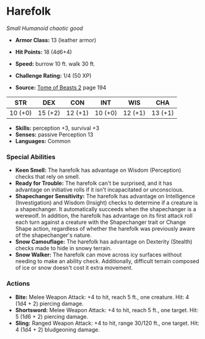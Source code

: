 # Harefolk

*Small* *Humanoid* *chaotic good*

- **Armor Class:** 13 (leather armor)
- **Hit Points:** 18 (4d6+4)
- **Speed:** burrow 10 ft. walk 30 ft.

- **Challenge Rating:** 1/4 (50 XP)
- **Source:** [Tome of Beasts 2](https://koboldpress.com/kpstore/product/tome-of-beasts-2-for-5th-edition) page 194

| STR | DEX | CON | INT | WIS | CHA |
| --- | --- | --- | --- | --- | --- |
| 10 (+0) | 15 (+2) | 12 (+1) | 10 (+0) | 12 (+1) | 13 (+1) |

- **Skills:** perception +3, survival +3
- **Senses:** passive Perception 13
- **Languages:** Common

### Special Abilities

- **Keen Smell:** The harefolk has advantage on Wisdom (Perception) checks that rely on smell.
- **Ready for Trouble:** The harefolk can't be surprised, and it has advantage on initiative rolls if it isn't incapacitated or unconscious.
- **Shapechanger Sensitivity:** The harefolk has advantage on Intelligence (Investigation) and Wisdom (Insight) checks to determine if a creature is a shapechanger. It automatically succeeds when the shapechanger is a werewolf. In addition, the harefolk has advantage on its first attack roll each turn against a creature with the Shapechanger trait or Change Shape action, regardless of whether the harefolk was previously aware of the shapechanger's nature.
- **Snow Camouflage:** The harefolk has advantage on Dexterity (Stealth) checks made to hide in snowy terrain.
- **Snow Walker:** The harefolk can move across icy surfaces without needing to make an ability check. Additionally, difficult terrain composed of ice or snow doesn't cost it extra movement.

### Actions

- **Bite:** Melee Weapon Attack: +4 to hit, reach 5 ft., one creature. Hit: 4 (1d4 + 2) piercing damage.
- **Shortsword:** Melee Weapon Attack: +4 to hit, reach 5 ft., one target. Hit: 5 (1d6 + 2) piercing damage.
- **Sling:** Ranged Weapon Attack: +4 to hit, range 30/120 ft., one target. Hit: 4 (1d4 + 2) bludgeoning damage.


